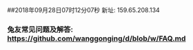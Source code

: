 ##2018年09月28日07时12分07秒 新址: 159.65.208.134
### 兔友常见问题及解答: https://github.com/wanggonging/d/blob/w/FAQ.md
